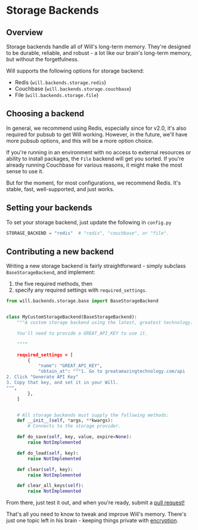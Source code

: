 # Storage Backends

## Overview
Storage backends handle all of Will's long-term memory.  They're designed to be durable, reliable, and robust - a lot like our brain's long-term memory, but without the forgetfulness.

Will supports the following options for storage backend:

- Redis (`will.backends.storage.redis`)
- Couchbase (`will.backends.storage.couchbase`)
- File (`will.backends.storage.file`)

## Choosing a backend

In general, we recommend using Redis, especially since for v2.0, it's also required for pubsub to get Will working.  However, in the future, we'll have more pubsub options, and this will be a more option choice.

If you're running in an environment with no access to external resources or ability to install packages, the `File` backend will get you sorted.  If you're already running Couchbase for various reasons, it might make the most sense to use it.

But for the moment, for most configurations, we recommend Redis.  It's stable, fast, well-supported, and just works.


## Setting your backends

To set your storage backend, just update the following in `config.py`

```python
STORAGE_BACKEND = "redis"  # "redis", "couchbase", or "file".
```

## Contributing a new backend

Writing a new storage backend is fairly straightforward - simply subclass `BaseStorageBackend`, and implement:

1) the five required methods, then
2) specify any required settings with `required_settings`.


```python
from will.backends.storage.base import BaseStorageBackend


class MyCustomStorageBackend(BaseStorageBackend):
    """A custom storage backend using the latest, greatest technology.

    You'll need to provide a GREAT_API_KEY to use it.

    """"

    required_settings = [
        {
            "name": "GREAT_API_KEY",
            "obtain_at": """1. Go to greatamazingtechnology.com/api
2. Click "Generate API Key"
3. Copy that key, and set it in your Will.
""",
        },
    ]


    # All storage backends must supply the following methods:    
    def __init__(self, *args, **kwargs):
        # Connects to the storage provider.

    def do_save(self, key, value, expire=None):
        raise NotImplemented

    def do_load(self, key):
        raise NotImplemented

    def clear(self, key):
        raise NotImplemented

    def clear_all_keys(self):
        raise NotImplemented

```

From there, just test it out, and when you're ready, submit a [pull request!](https://github.com/skoczen/will/pulls)

That's all you need to know to tweak and improve Will's memory.  There's just one topic left in his brain - keeping things private with [encryption](/backends/encryption).